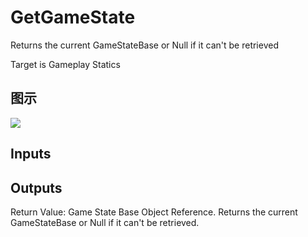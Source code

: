 # GetGameState

Returns the current GameStateBase or Null if it can't be retrieved

Target is Gameplay Statics

## 图示

![]($-20221218-19060463.png)

## Inputs

## Outputs

Return Value: Game State Base Object Reference. Returns the current GameStateBase or Null if it can't be retrieved.

